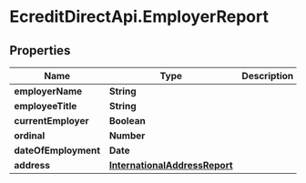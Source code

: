 # EcreditDirectApi.EmployerReport

## Properties

Name | Type | Description | Notes
------------ | ------------- | ------------- | -------------
**employerName** | **String** |  | [optional] 
**employeeTitle** | **String** |  | [optional] 
**currentEmployer** | **Boolean** |  | [optional] 
**ordinal** | **Number** |  | [optional] 
**dateOfEmployment** | **Date** |  | [optional] 
**address** | [**InternationalAddressReport**](InternationalAddressReport.md) |  | [optional] 


